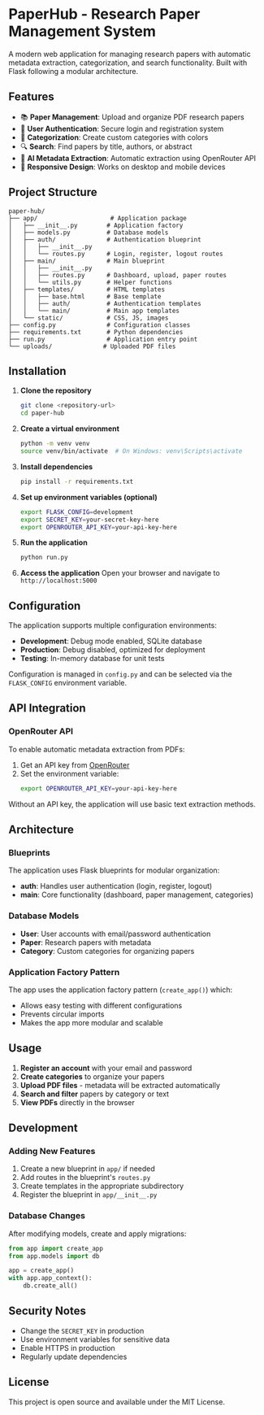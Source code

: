 # PaperHub - Research Paper Management System

A modern web application for managing research papers with automatic metadata extraction, categorization, and search functionality. Built with Flask following a modular architecture.

## Features

- 📚 **Paper Management**: Upload and organize PDF research papers
- 🔐 **User Authentication**: Secure login and registration system
- 📁 **Categorization**: Create custom categories with colors
- 🔍 **Search**: Find papers by title, authors, or abstract
- 🤖 **AI Metadata Extraction**: Automatic extraction using OpenRouter API
- 📱 **Responsive Design**: Works on desktop and mobile devices

## Project Structure

```
paper-hub/
├── app/                    # Application package
│   ├── __init__.py        # Application factory
│   ├── models.py          # Database models
│   ├── auth/              # Authentication blueprint
│   │   ├── __init__.py
│   │   └── routes.py      # Login, register, logout routes
│   ├── main/              # Main blueprint
│   │   ├── __init__.py
│   │   ├── routes.py      # Dashboard, upload, paper routes
│   │   └── utils.py       # Helper functions
│   ├── templates/         # HTML templates
│   │   ├── base.html      # Base template
│   │   ├── auth/          # Authentication templates
│   │   └── main/          # Main app templates
│   └── static/            # CSS, JS, images
├── config.py              # Configuration classes
├── requirements.txt       # Python dependencies
├── run.py                 # Application entry point
└── uploads/              # Uploaded PDF files
```

## Installation

1. **Clone the repository**
   ```bash
   git clone <repository-url>
   cd paper-hub
   ```

2. **Create a virtual environment**
   ```bash
   python -m venv venv
   source venv/bin/activate  # On Windows: venv\Scripts\activate
   ```

3. **Install dependencies**
   ```bash
   pip install -r requirements.txt
   ```

4. **Set up environment variables (optional)**
   ```bash
   export FLASK_CONFIG=development
   export SECRET_KEY=your-secret-key-here
   export OPENROUTER_API_KEY=your-api-key-here
   ```

5. **Run the application**
   ```bash
   python run.py
   ```

6. **Access the application**
   Open your browser and navigate to `http://localhost:5000`

## Configuration

The application supports multiple configuration environments:

- **Development**: Debug mode enabled, SQLite database
- **Production**: Debug disabled, optimized for deployment
- **Testing**: In-memory database for unit tests

Configuration is managed in `config.py` and can be selected via the `FLASK_CONFIG` environment variable.

## API Integration

### OpenRouter API

To enable automatic metadata extraction from PDFs:

1. Get an API key from [OpenRouter](https://openrouter.ai/keys)
2. Set the environment variable:
   ```bash
   export OPENROUTER_API_KEY=your-api-key-here
   ```

Without an API key, the application will use basic text extraction methods.

## Architecture

### Blueprints

The application uses Flask blueprints for modular organization:

- **auth**: Handles user authentication (login, register, logout)
- **main**: Core functionality (dashboard, paper management, categories)

### Database Models

- **User**: User accounts with email/password authentication
- **Paper**: Research papers with metadata
- **Category**: Custom categories for organizing papers

### Application Factory Pattern

The app uses the application factory pattern (`create_app()`) which:
- Allows easy testing with different configurations
- Prevents circular imports
- Makes the app more modular and scalable

## Usage

1. **Register an account** with your email and password
2. **Create categories** to organize your papers
3. **Upload PDF files** - metadata will be extracted automatically
4. **Search and filter** papers by category or text
5. **View PDFs** directly in the browser

## Development

### Adding New Features

1. Create a new blueprint in `app/` if needed
2. Add routes in the blueprint's `routes.py`
3. Create templates in the appropriate subdirectory
4. Register the blueprint in `app/__init__.py`

### Database Changes

After modifying models, create and apply migrations:
```python
from app import create_app
from app.models import db

app = create_app()
with app.app_context():
    db.create_all()
```

## Security Notes

- Change the `SECRET_KEY` in production
- Use environment variables for sensitive data
- Enable HTTPS in production
- Regularly update dependencies

## License

This project is open source and available under the MIT License. 
